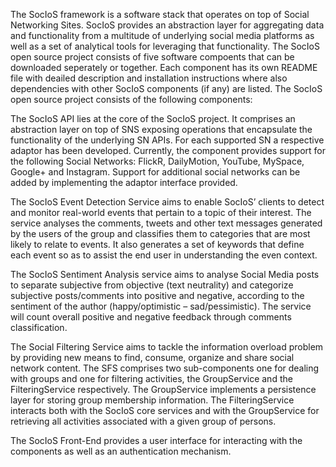 The SocIoS framework is a software stack that operates on top of Social Networking Sites. SocIoS provides an abstraction layer for aggregating data and functionality from a multitude of underlying social media
platforms as well as a set of analytical tools for leveraging that functionality. The SocIoS open source project consists of five software compoents that can be downloaded seperately or together. Each component has its own README file 
with deailed description and installation instructions where also dependencies with other SocIoS components (if any) are listed. The SocIoS open source project consists of the following components:

The SocIoS API lies at the core of the SocIoS project. It comprises an abstraction layer on top of SNS exposing operations that encapsulate the functionality of the underlying SN APIs. For each supported SN a respective adaptor has been 
developed. Currently, the component provides support for the following Social Networks: FlickR, DailyMotion, YouTube, MySpace, Google+ and 
Instagram. Support for additional social networks can be added by implementing the adaptor interface provided.

The SocIoS Event Detection Service aims to enable SocIoS’ clients to detect and monitor real-world events that pertain to a topic of their interest. The service analyses the comments, tweets and other text messages generated by the users 
of the group and classifies them to categories that are most likely to relate to events. It also generates a set of keywords that define each event so as to assist the end user in understanding the even context.

The SocIoS Sentiment Analysis service aims to analyse Social Media posts to separate subjective from objective (text neutrality) and categorize subjective posts/comments into positive and negative, according to the sentiment of the 
author (happy/optimistic – sad/pessimistic). The service will count overall positive and negative feedback through comments classification.

The Social Filtering Service aims to tackle the information overload problem by providing new means to find, consume, organize and share social network content. The SFS comprises two sub-components one for dealing with groups and one for 
filtering activities, the GroupService and the FilteringService respectively. The GroupService implements a persistence layer for storing group membership information. The FilteringService interacts both with the SocIoS core services and 
with the GroupService for retrieving all activities associated with a given group of persons.

The SocIoS Front-End provides a user interface for interacting with the components as well as an authentication mechanism.
